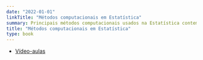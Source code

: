 ```yaml
---
date: "2022-01-01"
linkTitle: "Métodos computacionais em Estatística"
summary: Principais métodos computacionais usados na Estatística contemporânea
title: "Métodos computacionais em Estatística"
type: book
---
```


- [Vídeo-aulas](https://www.youtube.com/c/rafaelstern/playlists?view=50&sort=dd&shelf_id=1)